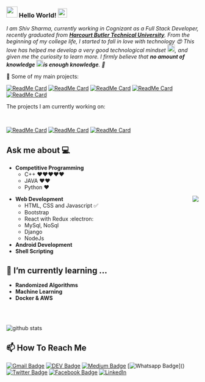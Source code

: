 ### <img src="https://github.com/axshivam/axshivam/blob/master/Assets/Hi.gif" width="29px"> Hello World!&nbsp;<img src="https://github.com/axshivam/axshivam/blob/master/Assets/Earth.gif" width="24px">

<em>I am Shiv Sharma, currently working in Cognizant as a Full Stack Developer, recently graduated from <a href="https://hbtu.ac.in/"><b> Harcourt Butler Technical University</b></a>. From the beginning of my college life, I started to fall in love with technology 😍 This love has helped me develop a very good technological mindset <img src="https://github.com/axshivam/axshivam/blob/master/Assets/PC.gif" height="20px"/>, and given me the curiosity to learn more. I firmly believe that **no amount of knowledge <img src="https://github.com/axshivam/axshivam/blob/master/Assets/Rocket.gif" height="18px">is enough knowledge**. 🧠</em>
<br>


🚀 Some of my main projects:

[![ReadMe Card](https://github-readme-stats.vercel.app/api/pin/?username=axshivam&repo=Customer-Management-Plateform)](https://github.com/axshivam/Customer-Management-Plateform)
[![ReadMe Card](https://github-readme-stats.vercel.app/api/pin/?username=axshivam&repo=Github-fetcher)](https://github.com/axshivam/Github-fetcher)
[![ReadMe Card](https://github-readme-stats.vercel.app/api/pin/?username=axshivam&repo=book-Record-Management)](https://github.com/axshivam/book-Record-Management)
[![ReadMe Card](https://github-readme-stats.vercel.app/api/pin/?username=axshivam&repo=Design-your-hero)](https://github.com/axshivam/Design-your-hero)
[![ReadMe Card](https://github-readme-stats.vercel.app/api/pin/?username=axshivam&repo=Calculator)](https://github.com/axshivam/Calculator)


<div><p>The projects I am currently working on: </p></div>
<br>

[![ReadMe Card](https://github-readme-stats.vercel.app/api/pin/?username=axshivam&repo=jubilant-sniffle)](https://github.com/axshivam/jubilant-sniffle)
[![ReadMe Card](https://github-readme-stats.vercel.app/api/pin/?username=axshivam&repo=Chrome-Extensions)](https://github.com/axshivam/Chrome-Extensions)
[![ReadMe Card](https://github-readme-stats.vercel.app/api/pin/?username=axshivam&repo=CodeChef-Contest)](https://github.com/axshivam/CodeChef-Contest)
<br />

## Ask me about :computer: 
- **Competitive Programming**
	- C++ ❤️❤️❤️❤️❤️
	- JAVA ❤️❤️
	- Python ❤️

<img align="right" src="https://github.com/axshivam/axshivam/blob/master/Assets/Developer.gif"/>

- **Web Development**
	- HTML, CSS and Javascript :white_check_mark:
	- Bootstrap
	- React with Redux :electron:
	- MySql, NoSql
  - Django
  - NodeJs  
- **Android Development**
- **Shell Scripting**

## 🌱 I’m currently learning ...
- **Randomized Algorithms**
- **Machine Learning**
- **Docker & AWS**
<br/>
  <br/>


![github stats](https://github-readme-stats.vercel.app/api?username=axshivam&show_icons=true)



## 📫 How To Reach Me
[![Gmail Badge](https://img.shields.io/badge/-Gmail-c14438?style=flat-square&logo=Gmail&logoColor=white&link=mailto:contato.weltonf@gmail.com)](mailto:contato.shivsharmavictory@gmail.com)
[![DEV Badge](https://img.shields.io/badge/-DEV.to-000?style=flat-square&logo=dev.to&logoColor=white&link=https://dev.to/weltonfelix)](https://dev.to/axshivam)
[![Medium Badge](https://img.shields.io/badge/-Medium-000?style=flat-square&logo=Medium&logoColor=white&&link=https://medium.com/@weltonfelix)](https://medium.com/@shivsharmavictory)
[![Whatsapp Badge](https://img.shields.io/badge/-Whatsapp-4CA143?style=flat-square&labelColor=4CA143&logo=whatsapp&logoColor=white&link=https://api.whatsapp.com/send?phone=5581984434580&text=Hi!)]()
[![Twitter Badge](https://img.shields.io/badge/-Twitter-1da1f2?style=flat-square&labelColor=1da1f2&logo=twitter&logoColor=white&link=https://www.twitter.com/_weltonfelix/)](https://www.twitter.com/axshivam/)
[![Facebook Badge](https://img.shields.io/badge/-Facebook-3b5998?style=flat-square&labelColor=3b5998&logo=facebook&logoColor=white&link=https://www.facebook.com/weltonpfelix/)](https://www.facebook.com/axshivam)
<a href="https://www.linkedin.com/in/axshivam" target="_blank"><img src="https://img.shields.io/badge/LinkedIn-%230077B5.svg?&style=flat-square&logo=linkedin&logoColor=white" alt="LinkedIn"></a>

